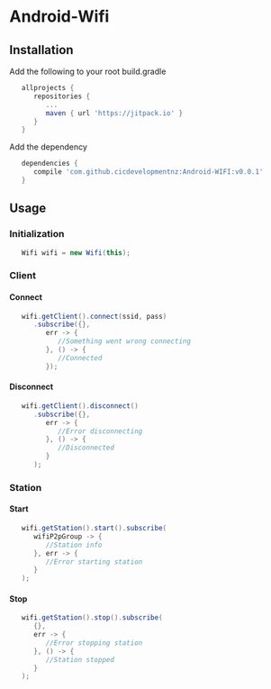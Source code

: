 # Android-Wifi

## Installation

Add the following to your root build.gradle

```gradle
   allprojects {
      repositories {
         ...
         maven { url 'https://jitpack.io' }
      }
   }
```

Add the dependency
```gradle
   dependencies {
      compile 'com.github.cicdevelopmentnz:Android-WIFI:v0.0.1'
   }
```

## Usage

### Initialization

```java
   Wifi wifi = new Wifi(this);
```

### Client

#### Connect
```java
   wifi.getClient().connect(ssid, pass)
      .subscribe({}, 
         err -> {
            //Something went wrong connecting
         }, () -> {
            //Connected
         });
```

#### Disconnect
```java
   wifi.getClient().disconnect()
      .subscribe({},
         err -> {
            //Error disconnecting
         }, () -> {
            //Disconnected
         }
      );
```

### Station


#### Start
```java
   wifi.getStation().start().subscribe(
      wifiP2pGroup -> {
         //Station info
      }, err -> {
         //Error starting station
      }
   );
```

#### Stop
```java
   wifi.getStation().stop().subscribe(
      {},
      err -> {
         //Error stopping station
      }, () -> {
         //Station stopped
      }
   );
```
